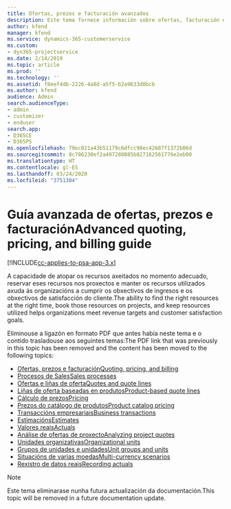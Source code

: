 ```yaml
---
title: Ofertas, prezos e facturación avanzados
description: Este tema fornece información sobre ofertas, facturación e prezos en Project Service Automation.
author: kfend
manager: kfend
ms.service: dynamics-365-customerservice
ms.custom:
- dyn365-projectservice
ms.date: 2/14/2019
ms.topic: article
ms.prod: ''
ms.technology: ''
ms.assetid: f8eef4db-2226-4a8d-a5f5-b2a9633d0bcb
ms.author: kfend
audience: Admin
search.audienceType:
- admin
- customizer
- enduser
search.app:
- D365CE
- D365PS
ms.openlocfilehash: 79ec021a43b51179c6dfcc98ec42687f1372b06d
ms.sourcegitcommit: 8c786230ef2a497280885b827162561776e2eb00
ms.translationtype: HT
ms.contentlocale: gl-ES
ms.lasthandoff: 03/24/2020
ms.locfileid: "3751304"
---
```

# <a name="advanced-quoting-pricing-and-billing-guide"></a><span data-ttu-id="beb15-103">Guía avanzada de ofertas, prezos e facturación</span><span class="sxs-lookup"><span data-stu-id="beb15-103">Advanced quoting, pricing, and billing guide</span></span>

[!INCLUDE[cc-applies-to-psa-app-3.x](../../includes/cc-applies-to-psa-app-3x.md)]

<span data-ttu-id="beb15-104">A capacidade de atopar os recursos axeitados no momento adecuado, reservar eses recursos nos proxectos e manter os recursos utilizados axuda ás organizacións a cumprir os obxectivos de ingresos e os obxectivos de satisfacción do cliente.</span><span class="sxs-lookup"><span data-stu-id="beb15-104">The ability to find the right resources at the right time, book those resources on projects, and keep resources utilized helps organizations meet revenue targets and customer satisfaction goals.</span></span> 

<span data-ttu-id="beb15-105">Eliminouse a ligazón en formato PDF que antes había neste tema e o contido trasladouse aos seguintes temas:</span><span class="sxs-lookup"><span data-stu-id="beb15-105">The PDF link that was previously in this topic has been removed and the content has been moved to the following topics:</span></span>

- [<span data-ttu-id="beb15-106">Ofertas, prezos e facturación</span><span class="sxs-lookup"><span data-stu-id="beb15-106">Quoting, pricing, and billing</span></span>](../quote-bill-price.md)
- [<span data-ttu-id="beb15-107">Procesos de Sales</span><span class="sxs-lookup"><span data-stu-id="beb15-107">Sales processes</span></span>](../basic-sales-process.md)
- [<span data-ttu-id="beb15-108">Ofertas e liñas de oferta</span><span class="sxs-lookup"><span data-stu-id="beb15-108">Quotes and quote lines</span></span>](../basic-quote-lines.md)
- [<span data-ttu-id="beb15-109">Liñas de oferta baseadas en produtos</span><span class="sxs-lookup"><span data-stu-id="beb15-109">Product-based quote lines</span></span>](../product-based-quote-lines.md)
- [<span data-ttu-id="beb15-110">Cálculo de prezos</span><span class="sxs-lookup"><span data-stu-id="beb15-110">Pricing</span></span>](../basic-pricing.md)
- [<span data-ttu-id="beb15-111">Prezos do catálogo de produtos</span><span class="sxs-lookup"><span data-stu-id="beb15-111">Product catalog pricing</span></span>](../product-catalog-pricing.md)
- [<span data-ttu-id="beb15-112">Transaccións empresariais</span><span class="sxs-lookup"><span data-stu-id="beb15-112">Business transactions</span></span>](../basic-business-transactions.md)
- [<span data-ttu-id="beb15-113">Estimacións</span><span class="sxs-lookup"><span data-stu-id="beb15-113">Estimates</span></span>](../estimates.md)
- [<span data-ttu-id="beb15-114">Valores reais</span><span class="sxs-lookup"><span data-stu-id="beb15-114">Actuals</span></span>](../actuals.md)
- [<span data-ttu-id="beb15-115">Análise de ofertas de proxecto</span><span class="sxs-lookup"><span data-stu-id="beb15-115">Analyzing project quotes</span></span>](../basic-analyzing-quotes.md)
- [<span data-ttu-id="beb15-116">Unidades organizativas</span><span class="sxs-lookup"><span data-stu-id="beb15-116">Organizational units</span></span>](../advanced-organizational.md)
- [<span data-ttu-id="beb15-117">Grupos de unidades e unidades</span><span class="sxs-lookup"><span data-stu-id="beb15-117">Unit groups and units</span></span>](../advanced-units.md)
- [<span data-ttu-id="beb15-118">Situacións de varias moedas</span><span class="sxs-lookup"><span data-stu-id="beb15-118">Multi-currency scenarios</span></span>](../advanced-currency.md)
- [<span data-ttu-id="beb15-119">Rexistro de datos reais</span><span class="sxs-lookup"><span data-stu-id="beb15-119">Recording actuals</span></span>](../advanced-actuals.md)

> [!NOTE]
> <span data-ttu-id="beb15-120">Este tema eliminarase nunha futura actualización da documentación.</span><span class="sxs-lookup"><span data-stu-id="beb15-120">This topic will be removed in a future documentation update.</span></span> 
